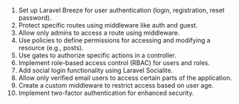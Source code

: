 1. Set up Laravel Breeze for user authentication (login, registration, reset password).
2. Protect specific routes using middleware like auth and guest.
3. Allow only admins to access a route using middleware.
4. Use policies to define permissions for accessing and modifying a resource (e.g., posts).
5. Use gates to authorize specific actions in a controller.
6. Implement role-based access control (RBAC) for users and roles.
7. Add social login functionality using Laravel Socialite.
8. Allow only verified email users to access certain parts of the application.
9. Create a custom middleware to restrict access based on user age.
10. Implement two-factor authentication for enhanced security.